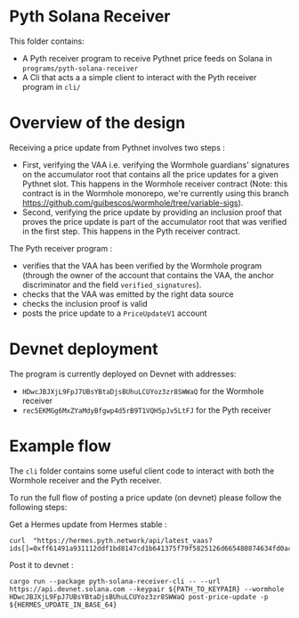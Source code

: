 # Pyth Solana Receiver

This folder contains:

- A Pyth receiver program to receive Pythnet price feeds on Solana in `programs/pyth-solana-receiver`
- A Cli that acts a a simple client to interact with the Pyth receiver program in `cli/`

# Overview of the design

Receiving a price update from Pythnet involves two steps :

- First, verifying the VAA i.e. verifying the Wormhole guardians' signatures on the accumulator root that contains all the price updates for a given Pythnet slot. This happens in the Wormhole receiver contract (Note: this contract is in the Wormhole monorepo, we're currently using this branch https://github.com/guibescos/wormhole/tree/variable-sigs).
- Second, verifying the price update by providing an inclusion proof that proves the price update is part of the accumulator root that was verified in the first step. This happens in the Pyth receiver contract.

The Pyth receiver program :

- verifies that the VAA has been verified by the Wormhole program (through the owner of the account that contains the VAA, the anchor discriminator and the field `verified_signatures`).
- checks that the VAA was emitted by the right data source
- checks the inclusion proof is valid
- posts the price update to a `PriceUpdateV1` account

# Devnet deployment

The program is currently deployed on Devnet with addresses:

- `HDwcJBJXjL9FpJ7UBsYBtaDjsBUhuLCUYoz3zr8SWWaQ` for the Wormhole receiver
- `rec5EKMGg6MxZYaMdyBfgwp4d5rB9T1VQH5pJv5LtFJ` for the Pyth receiver

# Example flow

The `cli` folder contains some useful client code to interact with both the Wormhole receiver and the Pyth receiver.

To run the full flow of posting a price update (on devnet) please follow the following steps:

Get a Hermes update from Hermes stable :

```
curl  "https://hermes.pyth.network/api/latest_vaas?ids[]=0xff61491a931112ddf1bd8147cd1b641375f79f5825126d665480874634fd0ace"

```

Post it to devnet :

```
cargo run --package pyth-solana-receiver-cli -- --url https://api.devnet.solana.com --keypair ${PATH_TO_KEYPAIR} --wormhole HDwcJBJXjL9FpJ7UBsYBtaDjsBUhuLCUYoz3zr8SWWaQ post-price-update -p ${HERMES_UPDATE_IN_BASE_64}
```
